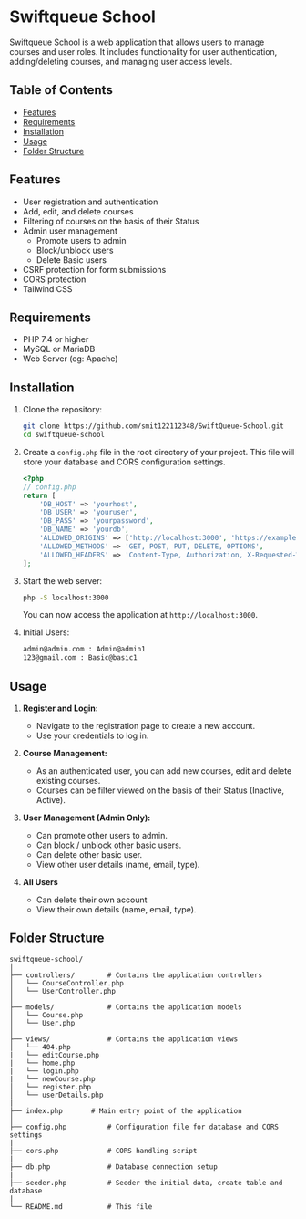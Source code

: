 # Swiftqueue School

Swiftqueue School is a web application that allows users to manage courses and user roles. It includes functionality for user authentication, adding/deleting courses, and managing user access levels.

## Table of Contents

- [Features](#features)
- [Requirements](#requirements)
- [Installation](#installation)
- [Usage](#usage)
- [Folder Structure](#folder-structure)

## Features

- User registration and authentication
- Add, edit, and delete courses
- Filtering of courses on the basis of their Status
- Admin user management
  - Promote users to admin
  - Block/unblock users
  - Delete Basic users
- CSRF protection for form submissions
- CORS protection
- Tailwind CSS 

## Requirements

- PHP 7.4 or higher
- MySQL or MariaDB
- Web Server (eg: Apache)

## Installation

1. Clone the repository:

    ```sh
    git clone https://github.com/smit122112348/SwiftQueue-School.git
    cd swiftqueue-school
    ```

2. Create a `config.php` file in the root directory of your project. This file will store your database and CORS configuration settings.

    ```php
    <?php
    // config.php
    return [
        'DB_HOST' => 'yourhost',
        'DB_USER' => 'youruser',
        'DB_PASS' => 'yourpassword',
        'DB_NAME' => 'yourdb',
        'ALLOWED_ORIGINS' => ['http://localhost:3000', 'https://example.com'],
        'ALLOWED_METHODS' => 'GET, POST, PUT, DELETE, OPTIONS',
        'ALLOWED_HEADERS' => 'Content-Type, Authorization, X-Requested-With, X-CSRF-Token'
    ];
    ```

3. Start the web server:

    ```sh
    php -S localhost:3000
    ```

    You can now access the application at `http://localhost:3000`.

4. Initial Users:
    ```sh
    admin@admin.com : Admin@admin1
    123@gmail.com : Basic@basic1
    ```

## Usage

1. **Register and Login:**
    - Navigate to the registration page to create a new account.
    - Use your credentials to log in.

2. **Course Management:**
    - As an authenticated user, you can add new courses, edit and delete existing courses.
    - Courses can be filter viewed on the basis of their Status (Inactive, Active).

3. **User Management (Admin Only):**
    -  Can promote other users to admin. 
    -  Can block / unblock other basic users.
    -  Can delete other basic user.
    - View other user details (name, email, type).

4. **All Users**
    - Can delete their own account
    - View their own details (name, email, type). 


## Folder Structure
```
swiftqueue-school/
│
├── controllers/        # Contains the application controllers
│   └── CourseController.php
│   └── UserController.php
│
├── models/             # Contains the application models
│   └── Course.php
│   └── User.php
│
├── views/              # Contains the application views
│   └── 404.php
|   └── editCourse.php
|   └── home.php
|   └── login.php
|   └── newCourse.php
│   └── register.php
│   └── userDetails.php
|   
├── index.php       # Main entry point of the application
│
├── config.php          # Configuration file for database and CORS settings
|
├── cors.php            # CORS handling script
|
├── db.php              # Database connection setup
|
├── seeder.php          # Seeder the initial data, create table and database
|
└── README.md           # This file
```
